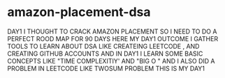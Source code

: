 # amazon-placement-dsa
DAY1 
I THOUGHT TO CRACK AMAZON PLACEMENT SO I NEED TO DO A PERFECT ROOD MAP 
FOR 90 DAYS 
HERE MY DAY1 OUTCOME 
I GATHER TOOLS TO LEARN ABOUT DSA 
LIKE CREATEING LEETCODE , AND CREATING GITHUB ACCOUNTS
AND IN DAY1 I LEARN SOME BASIC CONCEPTS LIKE 
"TIME COMPLEXITIY' AND "BIG O "
AND I ALSO DID A PROBLEM IN LEETCODE 
LIKE TWOSUM PROBLEM 
 THIS IS MY DAY1 
